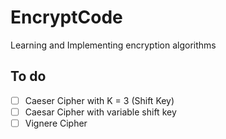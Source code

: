 # EncryptCode
Learning and Implementing encryption algorithms

## To do

- [ ] Caeser Cipher with K = 3 (Shift Key)
- [ ] Caesar Cipher with variable shift key
- [ ] Vignere Cipher
